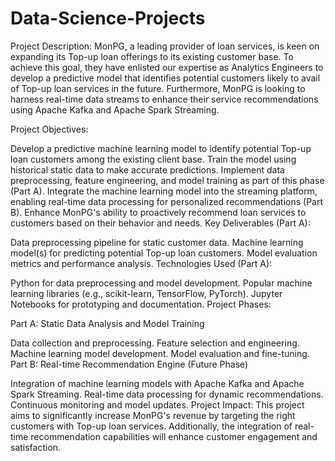 # Data-Science-Projects

Project Description:
MonPG, a leading provider of loan services, is keen on expanding its Top-up loan offerings to its existing customer base. To achieve this goal, they have enlisted our expertise as Analytics Engineers to develop a predictive model that identifies potential customers likely to avail of Top-up loan services in the future. Furthermore, MonPG is looking to harness real-time data streams to enhance their service recommendations using Apache Kafka and Apache Spark Streaming.

Project Objectives:

Develop a predictive machine learning model to identify potential Top-up loan customers among the existing client base.
Train the model using historical static data to make accurate predictions.
Implement data preprocessing, feature engineering, and model training as part of this phase (Part A).
Integrate the machine learning model into the streaming platform, enabling real-time data processing for personalized recommendations (Part B).
Enhance MonPG's ability to proactively recommend loan services to customers based on their behavior and needs.
Key Deliverables (Part A):

Data preprocessing pipeline for static customer data.
Machine learning model(s) for predicting potential Top-up loan customers.
Model evaluation metrics and performance analysis.
Technologies Used (Part A):

Python for data preprocessing and model development.
Popular machine learning libraries (e.g., scikit-learn, TensorFlow, PyTorch).
Jupyter Notebooks for prototyping and documentation.
Project Phases:

Part A: Static Data Analysis and Model Training

Data collection and preprocessing.
Feature selection and engineering.
Machine learning model development.
Model evaluation and fine-tuning.
Part B: Real-time Recommendation Engine (Future Phase)

Integration of machine learning models with Apache Kafka and Apache Spark Streaming.
Real-time data processing for dynamic recommendations.
Continuous monitoring and model updates.
Project Impact:
This project aims to significantly increase MonPG's revenue by targeting the right customers with Top-up loan services. Additionally, the integration of real-time recommendation capabilities will enhance customer engagement and satisfaction.
